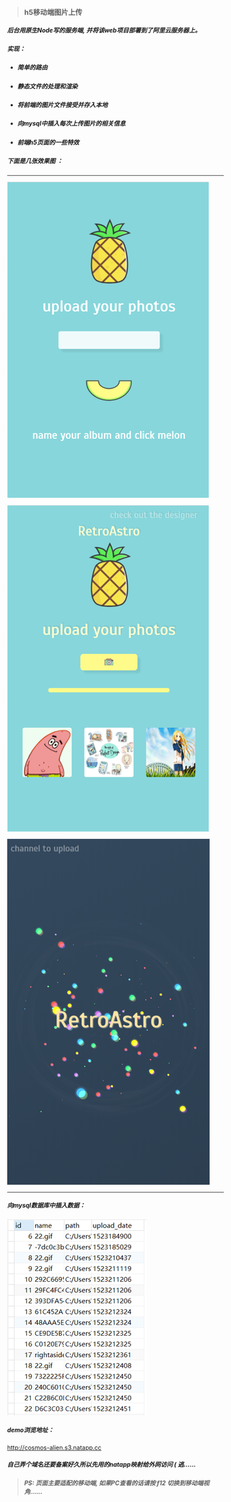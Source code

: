 > ###  h5移动端图片上传

##### 后台用原生Node写的服务端, 并将该web项目部署到了阿里云服务器上。

##### 实现：

* ##### 简单的路由

* ##### 静态文件的处理和渲染

* ##### 将前端的图片文件接受并存入本地

* ##### 向mysql中插入每次上传图片的相关信息

* ##### 前端h5页面的一些特效


##### 下面是几张效果图 ：

---



![one](./preview/one.png)

![two](./preview/two.png)

![three](./preview/three.png)

---

##### 向mysql数据库中插入数据：

![sql](./preview/sql.png)



##### demo浏览地址：

http://cosmos-alien.s3.natapp.cc  

##### 自己弄个域名还要备案好久所以先用的natapp映射给外网访问  ( 逃......

> ##### PS: 页面主要适配的移动端, 如果PC查看的话请按 f12 切换到移动端视角......





